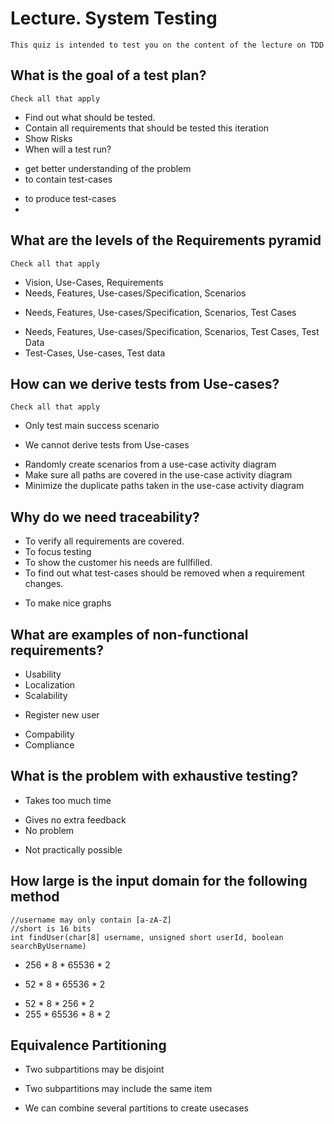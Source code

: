 # Lecture. System Testing
	This quiz is intended to test you on the content of the lecture on TDD

## What is the goal of a test plan?
	Check all that apply
 + Find out what should be tested.
 + Contain all requirements that should be tested this iteration
 + Show Risks
 + When will a test run?
 - get better understanding of the problem
 - to contain test-cases
 + to produce test-cases
 + 
 
## What are the levels of the Requirements pyramid
	Check all that apply
 - Vision, Use-Cases, Requirements
 - Needs, Features, Use-cases/Specification, Scenarios
 + Needs, Features, Use-cases/Specification, Scenarios, Test Cases
 - Needs, Features, Use-cases/Specification, Scenarios, Test Cases, Test Data
 - Test-Cases, Use-cases, Test data

## How can we derive tests from Use-cases?
	Check all that apply
 + Only test main success scenario
 - We cannot derive tests from Use-cases
 + Randomly create scenarios from a use-case activity diagram
 + Make sure all paths are covered in the use-case activity diagram
 + Minimize the duplicate paths taken in the use-case activity diagram
 
## Why do we need traceability?
 + To verify all requirements are covered.
 + To focus testing
 + To show the customer his needs are fullfilled.
 + To find out what test-cases should be removed when a requirement changes.
 - To make nice graphs
 
## What are examples of non-functional requirements?
 + Usability
 + Localization
 + Scalability
 - Register new user
 + Compability
 + Compliance

## What is the problem with exhaustive testing?
 + Takes too much time
 - Gives no extra feedback
 - No problem
 + Not practically possible

## How large is the input domain for the following method
	//username may only contain [a-zA-Z]
	//short is 16 bits
	int findUser(char[8] username, unsigned short userId, boolean searchByUsername)
 - 256 * 8 * 65536 * 2
 + 52 * 8 * 65536 * 2
 - 52 * 8 * 256 * 2
 - 255 * 65536 * 8 * 2


## Equivalence Partitioning
 + Two subpartitions may be disjoint
 - Two subpartitions may include the same item
 + We can combine several partitions to create usecases

